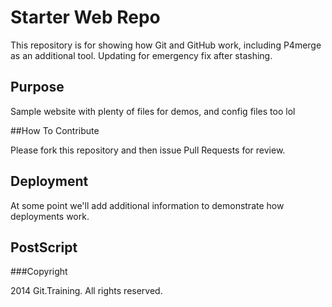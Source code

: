 # Starter Web Repo

This repository is for showing how Git and GitHub work, including P4merge as an additional tool.
Updating for emergency fix after stashing.

## Purpose

Sample website with plenty of files for demos, and config files too lol

##How To Contribute

Please fork this repository and then issue Pull Requests for review.

## Deployment

At some point we'll add additional information to demonstrate
how deployments work.

## PostScript

###Copyright

2014 Git.Training.  All rights reserved.

